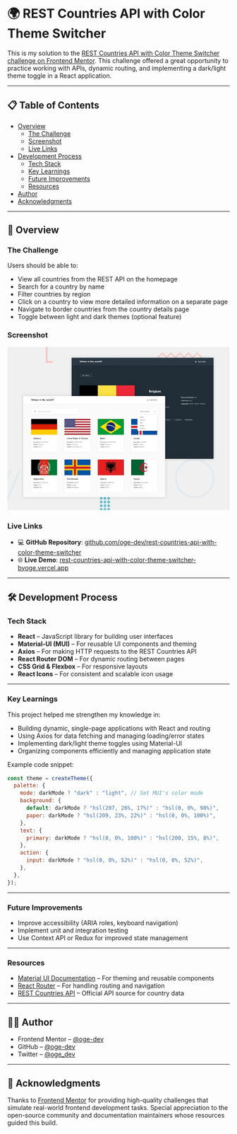 # 🌍 REST Countries API with Color Theme Switcher

This is my solution to the [REST Countries API with Color Theme Switcher challenge on Frontend Mentor](https://www.frontendmentor.io/challenges/rest-countries-api-with-color-theme-switcher-5cacc469fec04111f7b848ca). This challenge offered a great opportunity to practice working with APIs, dynamic routing, and implementing a dark/light theme toggle in a React application.

---

## 📋 Table of Contents

- [Overview](#overview)
  - [The Challenge](#the-challenge)
  - [Screenshot](#screenshot)
  - [Live Links](#live-links)
- [Development Process](#development-process)
  - [Tech Stack](#tech-stack)
  - [Key Learnings](#key-learnings)
  - [Future Improvements](#future-improvements)
  - [Resources](#resources)
- [Author](#author)
- [Acknowledgments](#acknowledgments)

---

## 🔎 Overview

### The Challenge

Users should be able to:

- View all countries from the REST API on the homepage
- Search for a country by name
- Filter countries by region
- Click on a country to view more detailed information on a separate page
- Navigate to border countries from the country details page
- Toggle between light and dark themes (optional feature)

### Screenshot

![](./src/design/desktop-preview.jpg)

### Live Links

- 💻 **GitHub Repository**: [github.com/oge-dev/rest-countries-api-with-color-theme-switcher](https://github.com/oge-dev/rest-countries-api-with-color-theme-switcher)
- 🌐 **Live Demo**: [rest-countries-api-with-color-theme-switcher-byoge.vercel.app](https://rest-countries-api-with-color-theme-switcher-byoge.vercel.app/)

---

## 🛠 Development Process

### Tech Stack

- **React** – JavaScript library for building user interfaces
- **Material-UI (MUI)** – For reusable UI components and theming
- **Axios** – For making HTTP requests to the REST Countries API
- **React Router DOM** – For dynamic routing between pages
- **CSS Grid & Flexbox** – For responsive layouts
- **React Icons** – For consistent and scalable icon usage

---

### Key Learnings

This project helped me strengthen my knowledge in:

- Building dynamic, single-page applications with React and routing
- Using Axios for data fetching and managing loading/error states
- Implementing dark/light theme toggles using Material-UI
- Organizing components efficiently and managing application state

Example code snippet:

```js
const theme = createTheme({
  palette: {
    mode: darkMode ? "dark" : "light", // Set MUI's color mode
    background: {
      default: darkMode ? "hsl(207, 26%, 17%)" : "hsl(0, 0%, 98%)",
      paper: darkMode ? "hsl(209, 23%, 22%)" : "hsl(0, 0%, 100%)",
    },
    text: {
      primary: darkMode ? "hsl(0, 0%, 100%)" : "hsl(200, 15%, 8%)",
    },
    action: {
      input: darkMode ? "hsl(0, 0%, 52%)" : "hsl(0, 0%, 52%)",
    },
  },
});
```

---

### Future Improvements

- Improve accessibility (ARIA roles, keyboard navigation)
- Implement unit and integration testing
- Use Context API or Redux for improved state management

---

### Resources

- [Material UI Documentation](https://mui.com/) – For theming and reusable components
- [React Router](https://reactrouter.com/) – For handling routing and navigation
- [REST Countries API](https://restcountries.com/) – Official API source for country data

---

## 👩‍💻 Author

- Frontend Mentor – [@oge-dev](https://www.frontendmentor.io/profile/oge-dev)
- GitHub – [@oge-dev](https://github.com/oge-dev)
- Twitter – [@oge_dev](https://twitter.com/oge_dev)

---

## 🙏 Acknowledgments

Thanks to [Frontend Mentor](https://www.frontendmentor.io/) for providing high-quality challenges that simulate real-world frontend development tasks. Special appreciation to the open-source community and documentation maintainers whose resources guided this build.
